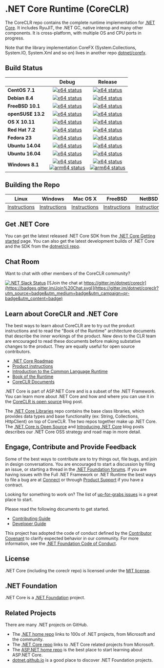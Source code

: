 .NET Core Runtime (CoreCLR)
===========================

The CoreCLR repo contains the complete runtime implementation for [.NET Core](http://github.com/dotnet/core). It includes RyuJIT, the .NET GC, native interop and many other components. It is cross-platform, with multiple OS and CPU ports in progress.

Note that the library implementation CoreFX (System.Collections, System.IO, System.Xml and so on) lives in another repo [dotnet/corefx](https://github.com/dotnet/corefx).

Build Status
------------


|   | Debug | Release |
|---|:-----:|:-------:|
|**CentOS 7.1**|[![x64 status](https://img.shields.io/jenkins/s/http/dotnet-ci.cloudapp.net/job/dotnet_coreclr/job/master/debug_centos7.1.svg?label=x64)](http://dotnet-ci.cloudapp.net/job/dotnet_coreclr/job/master/job/debug_centos7.1)|[![x64 status](https://img.shields.io/jenkins/s/http/dotnet-ci.cloudapp.net/job/dotnet_coreclr/job/master/release_centos7.1.svg?label=x64)](http://dotnet-ci.cloudapp.net/job/dotnet_coreclr/job/master/job/release_centos7.1)|
|**Debian 8.4**|[![x64 status](https://img.shields.io/jenkins/s/http/dotnet-ci.cloudapp.net/job/dotnet_coreclr/job/master/debug_debian8.4.svg?label=x64)](http://dotnet-ci.cloudapp.net/job/dotnet_coreclr/job/master/job/debug_debian8.4)|[![x64 status](https://img.shields.io/jenkins/s/http/dotnet-ci.cloudapp.net/job/dotnet_coreclr/job/master/release_debian8.4.svg?label=x64)](http://dotnet-ci.cloudapp.net/job/dotnet_coreclr/job/master/job/release_debian8.4)|
|**FreeBSD 10.1**|[![x64 status](https://img.shields.io/jenkins/s/http/dotnet-ci.cloudapp.net/job/dotnet_coreclr/job/master/debug_freebsd.svg?label=x64)](http://dotnet-ci.cloudapp.net/job/dotnet_coreclr/job/master/job/debug_freebsd)|[![x64 status](https://img.shields.io/jenkins/s/http/dotnet-ci.cloudapp.net/job/dotnet_coreclr/job/master/release_freebsd.svg?label=x64)](http://dotnet-ci.cloudapp.net/job/dotnet_coreclr/job/master/job/release_freebsd)|
|**openSUSE 13.2**|[![x64 status](https://img.shields.io/jenkins/s/http/dotnet-ci.cloudapp.net/job/dotnet_coreclr/job/master/debug_opensuse13.2.svg?label=x64)](http://dotnet-ci.cloudapp.net/job/dotnet_coreclr/job/master/job/debug_opensuse13.2)|[![x64 status](https://img.shields.io/jenkins/s/http/dotnet-ci.cloudapp.net/job/dotnet_coreclr/job/master/release_opensuse13.2.svg?label=x64)](http://dotnet-ci.cloudapp.net/job/dotnet_coreclr/job/master/job/release_opensuse13.2)|
|**OS X 10.11**|[![x64 status](https://img.shields.io/jenkins/s/http/dotnet-ci.cloudapp.net/job/dotnet_coreclr/job/master/debug_osx.svg?label=x64)](http://dotnet-ci.cloudapp.net/job/dotnet_coreclr/job/master/job/debug_osx)|[![x64 status](https://img.shields.io/jenkins/s/http/dotnet-ci.cloudapp.net/job/dotnet_coreclr/job/master/release_osx.svg?label=x64)](http://dotnet-ci.cloudapp.net/job/dotnet_coreclr/job/master/job/release_osx)|
|**Red Hat 7.2**|[![x64 status](https://img.shields.io/jenkins/s/http/dotnet-ci.cloudapp.net/job/dotnet_coreclr/job/master/debug_rhel7.2.svg?label=x64)](http://dotnet-ci.cloudapp.net/job/dotnet_coreclr/job/master/job/debug_rhel7.2)|[![x64 status](https://img.shields.io/jenkins/s/http/dotnet-ci.cloudapp.net/job/dotnet_coreclr/job/master/release_rhel7.2.svg?label=x64)](http://dotnet-ci.cloudapp.net/job/dotnet_coreclr/job/master/job/release_rhel7.2)|
|**Fedora 23**|[![x64 status](https://img.shields.io/jenkins/s/http/dotnet-ci.cloudapp.net/job/dotnet_coreclr/job/master/debug_fedora23.svg?label=x64)](http://dotnet-ci.cloudapp.net/job/dotnet_coreclr/job/master/job/debug_fedora23)|[![x64 status](https://img.shields.io/jenkins/s/http/dotnet-ci.cloudapp.net/job/dotnet_coreclr/job/master/release_fedora23.svg?label=x64)](http://dotnet-ci.cloudapp.net/job/dotnet_coreclr/job/master/job/release_fedora23)|
|**Ubuntu 14.04**|[![x64 status](https://img.shields.io/jenkins/s/http/dotnet-ci.cloudapp.net/job/dotnet_coreclr/job/master/debug_ubuntu.svg?label=x64)](http://dotnet-ci.cloudapp.net/job/dotnet_coreclr/job/master/job/debug_ubuntu)|[![x64 status](https://img.shields.io/jenkins/s/http/dotnet-ci.cloudapp.net/job/dotnet_coreclr/job/master/release_ubuntu.svg?label=x64)](http://dotnet-ci.cloudapp.net/job/dotnet_coreclr/job/master/job/release_ubuntu)|
|**Ubuntu 16.04**|[![x64 status](https://img.shields.io/jenkins/s/http/dotnet-ci.cloudapp.net/job/dotnet_coreclr/job/master/debug_ubuntu16.04.svg?label=x64)](http://dotnet-ci.cloudapp.net/job/dotnet_coreclr/job/master/job/debug_ubuntu16.04)|[![x64 status](https://img.shields.io/jenkins/s/http/dotnet-ci.cloudapp.net/job/dotnet_coreclr/job/master/release_ubuntu16.04.svg?label=x64)](http://dotnet-ci.cloudapp.net/job/dotnet_coreclr/job/master/job/release_ubuntu16.04)|
|**Windows 8.1**|[![x64 status](https://img.shields.io/jenkins/s/http/dotnet-ci.cloudapp.net/job/dotnet_coreclr/job/master/debug_windows_nt.svg?label=x64)](http://dotnet-ci.cloudapp.net/job/dotnet_coreclr/job/master/job/debug_windows_nt)<br/>[![arm64 status](https://img.shields.io/jenkins/s/http/dotnet-ci.cloudapp.net/job/dotnet_coreclr/job/master/arm64_cross_debug_windows_nt.svg?label=arm64)](http://dotnet-ci.cloudapp.net/job/dotnet_coreclr/job/master/job/arm64_cross_debug_windows_nt)|[![x64 status](https://img.shields.io/jenkins/s/http/dotnet-ci.cloudapp.net/job/dotnet_coreclr/job/master/release_windows_nt.svg?label=x64)](http://dotnet-ci.cloudapp.net/job/dotnet_coreclr/job/master/job/release_windows_nt)<br/>[![arm64 status](https://img.shields.io/jenkins/s/http/dotnet-ci.cloudapp.net/job/dotnet_coreclr/job/master/arm64_cross_release_windows_nt.svg?label=arm64)](http://dotnet-ci.cloudapp.net/job/dotnet_coreclr/job/master/job/arm64_cross_release_windows_nt)|

Building the Repo
-------------

|Linux   |Windows |Mac OS X |FreeBSD  | NetBSD |
|--------|--------|---------|---------|--------|
| [Instructions](Documentation/building/linux-instructions.md) | [Instructions](Documentation/building/windows-instructions.md) | [Instructions](Documentation/building/osx-instructions.md) | [Instructions](Documentation/building/freebsd-instructions.md) | [Instructions](Documentation/building/netbsd-instructions.md) |

Get .NET Core
----------------------
You can get the latest released .NET Core SDK from the [.NET Core Getting started](http://dotnet.github.io/getting-started/) page. You can also get the latest development builds of .NET Core and the SDK from the [dotnet/cli repo](https://github.com/dotnet/cli#installers-and-binaries).

Chat Room
---------

Want to chat with other members of the CoreCLR community?

[![.NET Slack Status](https://aspnetcoreslack.herokuapp.com/badge.svg?2)](http://tattoocoder.com/aspnet-slack-sign-up/) [![Join the chat at https://gitter.im/dotnet/coreclr](https://badges.gitter.im/Join%20Chat.svg)](https://gitter.im/dotnet/coreclr?utm_source=badge&utm_medium=badge&utm_campaign=pr-badge&utm_content=badge)

Learn about CoreCLR and .NET Core
---------------------------------

The best ways to learn about CoreCLR are to try out the product instructions and to read the "Book of the Runtime" architecture documents that describe the inner workings of the product. New devs to the CLR team are encouraged to read these documents before making substative changes to the product. They are equally useful for open source contributors.

- [.NET Core Roadmap](https://github.com/dotnet/core/blob/master/roadmap.md)
- [Product instructions](Documentation/README.md)
- [Introduction to the Common Language Runtime](Documentation/botr/intro-to-clr.md)
- [Book of the Runtime](Documentation/README.md#book-of-the-runtime)
- [CoreCLR Documents](Documentation)

.NET Core is part of ASP.NET Core and is a subset of the .NET Framework. You can learn more about .NET Core and how and where you can use it in the [CoreCLR is open source][coreclr blog post] blog post.

The [.NET Core Libraries][corefx] repo contains the base class libraries, which provides data types and base functionality (ex: String, Collections, HttpClient) on top of CoreCLR. The two repos together make up .NET Core. The [.NET Core is Open Source][.NET Core oss] and [Introducing .NET Core][Introducing .NET Core] blog posts describes our .NET Core OSS strategy and road map in more detail.

Engage, Contribute and Provide Feedback
---------------------------------------

Some of the best ways to contribute are to try things out, file bugs, and join in design conversations. You are encouraged to start a discussion by filing an issue, or starting a thread in the [.NET Foundation forums](http://forums.dotnetfoundation.org/). If you are having issues with the Full .NET Framework or .NET Runtime the best ways to file a bug are at [Connect](http://connect.microsoft.com/VisualStudio) or through [Product Support](https://support.microsoft.com/en-us/contactus?ws=support) if you have a contract.

Looking for something to work on? The list of [up-for-grabs issues](https://github.com/dotnet/coreclr/issues?q=is%3Aopen+is%3Aissue+label%3Aup-for-grabs) is a great place to start.

Please read the following documents to get started.

* [Contributing Guide](Documentation/project-docs/contributing.md)
* [Developer Guide](Documentation/project-docs/developer-guide.md)

This project has adopted the code of conduct defined by the [Contributor Covenant](http://contributor-covenant.org/) to clarify expected behavior in our community. For more information, see the [.NET Foundation Code of Conduct](http://www.dotnetfoundation.org/code-of-conduct).

License
-------

.NET Core (including the coreclr repo) is licensed under the [MIT license](LICENSE.TXT).

.NET Foundation
---------------

.NET Core is a [.NET Foundation](http://www.dotnetfoundation.org/projects) project.

Related Projects
----------------

There are many .NET projects on GitHub.

- The
[.NET home repo](https://github.com/Microsoft/dotnet) links to 100s of .NET projects, from Microsoft and the community.
- The [.NET Core repo](https://github.com/dotnet/core) links to .NET Core related projects from Microsoft.
- The [ASP.NET home repo](https://github.com/aspnet/home) is the best place to start learning about ASP.NET Core.
- [dotnet.github.io](http://dotnet.github.io) is a good place to discover .NET Foundation projects.

[.NET Core oss]: http://blogs.msdn.com/b/dotnet/archive/2014/11/12/net-core-is-open-source.aspx
[Introducing .NET Core]: http://blogs.msdn.com/b/dotnet/archive/2014/12/04/introducing-net-core.aspx
[coreclr blog post]: http://blogs.msdn.com/b/dotnet/archive/2015/02/03/coreclr-is-now-open-source.aspx
[corefx]: http://github.com/dotnet/corefx
[coreclr]: http://github.com/dotnet/coreclr
